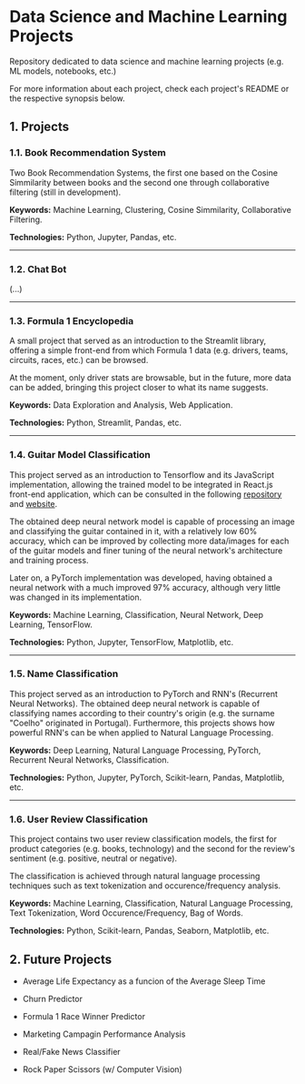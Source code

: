 # Data Science and Machine Learning Projects

Repository dedicated to data science and machine learning projects (e.g. ML models, notebooks, etc.)

For more information about each project, check each project's README or the respective synopsis below.

## 1. Projects

### 1.1. Book Recommendation System

Two Book Recommendation Systems, the first one based on the Cosine Simmilarity between books and the second one through collaborative filtering (still in development).

**Keywords:** Machine Learning, Clustering, Cosine Simmilarity, Collaborative Filtering.

**Technologies:** Python, Jupyter, Pandas, etc.

---

### 1.2. Chat Bot

(...)

---

### 1.3. Formula 1 Encyclopedia

A small project that served as an introduction to the Streamlit library, offering a simple front-end from which Formula 1 data (e.g. drivers, teams, circuits, races, etc.) can be browsed.

At the moment, only driver stats are browsable, but in the future, more data can be added, bringing this project closer to what its name suggests.

**Keywords:** Data Exploration and Analysis, Web Application.

**Technologies:** Python, Streamlit, Pandas, etc.

---

### 1.4. Guitar Model Classification

This project served as an introduction to Tensorflow and its JavaScript implementation, allowing the trained model to be integrated in React.js front-end application, which can be consulted in the following [repository](https://github.com/eduardocsilva/guitar-classification-tensorflow) and [website](https://eduardocsilva.github.io/guitar-classification-tensorflow).

The obtained deep neural network model is capable of processing an image and classifying the guitar contained in it, with a relatively low 60% accuracy, which can be improved by collecting more data/images for each of the guitar models and finer tuning of the neural network's architecture and training process.

Later on, a PyTorch implementation was developed, having obtained a neural network with a much improved 97% accuracy, although very little was changed in its implementation.

**Keywords:** Machine Learning, Classification, Neural Network, Deep Learning, TensorFlow.

**Technologies:** Python, Jupyter, TensorFlow, Matplotlib, etc.

---

### 1.5. Name Classification

This project served as an introduction to PyTorch and RNN's (Recurrent Neural Networks). The obtained deep neural network is capable of classifying names according to their country's origin (e.g. the surname "Coelho" originated in Portugal). Furthermore, this projects shows how powerful RNN's can be when applied to Natural Language Processing.

**Keywords:** Deep Learning, Natural Language Processing, PyTorch, Recurrent Neural Networks, Classification.

**Technologies:** Python, Jupyter, PyTorch, Scikit-learn, Pandas, Matplotlib, etc.

---

### 1.6. User Review Classification

This project contains two user review classification models, the first for product categories (e.g. books, technology) and the second for the review's sentiment (e.g. positive, neutral or negative).

The classification is achieved through natural language processing techniques such as text tokenization and occurence/frequency analysis.

**Keywords:** Machine Learning, Classification, Natural Language Processing, Text Tokenization, Word Occurence/Frequency, Bag of Words.

**Technologies:** Python, Scikit-learn, Pandas, Seaborn, Matplotlib, etc.

## 2. Future Projects

- Average Life Expectancy as a funcion of the Average Sleep Time

* Churn Predictor

- Formula 1 Race Winner Predictor

* Marketing Campagin Performance Analysis

- Real/Fake News Classifier

* Rock Paper Scissors (w/ Computer Vision)
